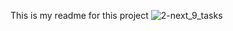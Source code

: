 This is my readme for this project
![2-next_9_tasks](https://user-images.githubusercontent.com/111601099/213123802-4ff04b44-edf7-44f6-a683-0882298ab701.png)
